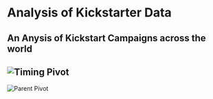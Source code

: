 # Analysis of Kickstarter Data
An Anysis of Kickstart Campaigns across the world
---
![Timing Pivot](https://user-images.githubusercontent.com/96395525/147178137-0c268588-f26a-4fe3-99fb-a2d8d41027ab.png)
---
![Parent Pivot](https://user-images.githubusercontent.com/96395525/147178164-a6a52e84-c753-482b-9e5a-b62a2f3fc49d.png)
